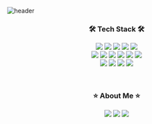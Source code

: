 ![header](https://capsule-render.vercel.app/api?type=waving&color=gradient&height=120&section=header&text=Seunghoon%20Choi&fontSize=70&fontAlign=60&desc=hoon-bari%20Velog&descSize=25&descAlign=85)

<div align = "center">
  
### 🛠️ Tech Stack 🛠️
<img src="https://img.shields.io/badge/Python-3776AB?style=flat&logo=python&logoColor=white"/></a>
<img src="https://img.shields.io/badge/Pytorch-EE4C2C?style=flat&logo=pytorch&logoColor=white"/></a>
<img src="https://img.shields.io/badge/PyG-3C2179?style=flat&logo=pyg&logoColor=white"/></a>
<img src="https://img.shields.io/badge/Tensorflow-FF6F00?style=flat&logo=tensorflow&logoColor=white"/></a> 
<img src="https://img.shields.io/badge/R-276DC3?style=flat&logo=r&logoColor=white"/></a>  
<img src="https://img.shields.io/badge/PostgreSQL-4169E1?style=flat&logo=postgresql&logoColor=white"/></a>
<img src="https://img.shields.io/badge/MySQL-4479A1?style=flat&logo=mysql&logoColor=white"/></a>
<img src="https://img.shields.io/badge/AWS-FF9900?style=flat&logo=amazonaws&logoColor=white"/></a>
<img src="https://img.shields.io/badge/GCP-4285F4?style=flat&logo=googlecloud&logoColor=white"/></a>
<img src="https://img.shields.io/badge/Git-F05032?style=flat&logo=git&logoColor=white"/></a>
<img src="https://img.shields.io/badge/Tableau-E97627?style=flat&logo=tableau&logoColor=white"/></a>  
<img src="https://img.shields.io/badge/Notion-000000?style=flat&logo=notion&logoColor=white"/></a>
<img src="https://img.shields.io/badge/Slack-4A154B?style=flat&logo=slack&logoColor=white"/></a>
<img src="https://img.shields.io/badge/Figma-F24E1E?style=flat&logo=figma&logoColor=white"/></a>
<img src="https://img.shields.io/badge/Discord-5865F2?style=flat&logo=discord&logoColor=white"/></a>

<br>

### ⭐️ About Me ⭐️
<img src="https://img.shields.io/badge/Blog-BBDDE5?style=flat&logo=gitbook&logoColor=black"/></a>
<img src="https://img.shields.io/badge/Portfolio-F7A81B?style=flat&logo=notion&logoColor=white"/></a>
<img src="https://img.shields.io/badge/LinkedIn-0A66C2?style=flat&logo=linkedin&logoColor=white"/></a>


</div>

<!--
**hoon-bari/hoon-bari** is a ✨ _special_ ✨ repository because its `README.md` (this file) appears on your GitHub profile.

Here are some ideas to get you started:

- 🔭 I’m currently working on ...
- 🌱 I’m currently learning ...
- 👯 I’m looking to collaborate on ...
- 🤔 I’m looking for help with ...
- 💬 Ask me about ...
- 📫 How to reach me: ...
- 😄 Pronouns: ...
- ⚡ Fun fact: ...
-->
